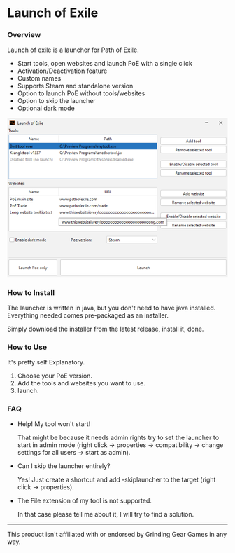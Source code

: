 # Launch of Exile

### Overview

Launch of exile is a launcher for Path of Exile.

- Start tools, open websites and launch PoE with a single click
- Activation/Deactivation feature 
- Custom names
- Supports Steam and standalone version
- Option to launch PoE without tools/websites
- Option to skip the launcher
- Optional dark mode

![Preview Picture](PreviewPicture.png)

### How to Install

The launcher is written in java, but you don't need to have java installed.
Everything needed comes pre-packaged as an installer.

Simply download the installer from the latest release, install it, done.

### How to Use

It's pretty self Explanatory.
1. Choose your PoE version.
2. Add the tools and websites you want to use.
3. launch.

### FAQ

- Help! My tool won't start!
  
  That might be because it needs admin rights try to set the launcher to start in admin mode (right click -> properties -> compatibility -> change settings for all users -> start as admin).
  
- Can I skip the launcher entirely?

  Yes! Just create a shortcut and add -skiplauncher to the target (right click -> properties).

- The File extension of my tool is not supported.

  In that case please tell me about it, I will try to find a solution.
---
This product isn't affiliated with or endorsed by Grinding Gear Games in any way.
